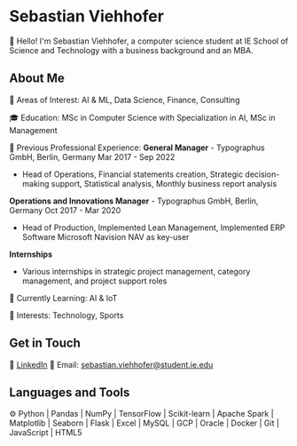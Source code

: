 # Sebastian Viehhofer

👋 Hello! I'm Sebastian Viehhofer, a computer science student at IE School of Science and Technology with a business background and an MBA.

## About Me

🧪 Areas of Interest: AI & ML, Data Science, Finance, Consulting

🎓 Education: MSc in Computer Science with Specialization in AI, MSc in Management

💼 Previous Professional Experience:
**General Manager** - Typographus GmbH, Berlin, Germany
Mar 2017 - Sep 2022
- Head of Operations, Financial statements creation, Strategic decision-making support, Statistical analysis, Monthly business report analysis

**Operations and Innovations Manager** - Typographus GmbH, Berlin, Germany
Oct 2017 - Mar 2020
- Head of Production, Implemented Lean Management, Implemented ERP Software Microsoft Navision NAV as key-user

**Internships**
- Various internships in strategic project management, category management, and project support roles


🧠 Currently Learning: AI & IoT

🗻 Interests: Technology, Sports 

## Get in Touch

💼 [LinkedIn](https://www.linkedin.com/in/sebastian-viehhofer/)
📧 Email: sebastian.viehhofer@student.ie.edu

## Languages and Tools

⚙️ Python | Pandas | NumPy | TensorFlow | Scikit-learn | Apache Spark | Matplotlib | Seaborn | Flask | Excel | MySQL | GCP | Oracle | Docker | Git | JavaScript | HTML5

